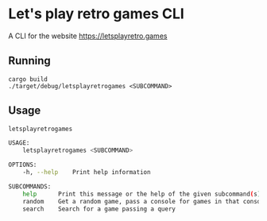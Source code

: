 # Let's play retro games CLI

A CLI for the website https://letsplayretro.games

## Running

```
cargo build
./target/debug/letsplayretrogames <SUBCOMMAND>
```

## Usage

```sh
letsplayretrogames

USAGE:
    letsplayretrogames <SUBCOMMAND>

OPTIONS:
    -h, --help    Print help information

SUBCOMMANDS:
    help      Print this message or the help of the given subcommand(s)
    random    Get a random game, pass a console for games in that console or leave empty and be surprised
    search    Search for a game passing a query
```
